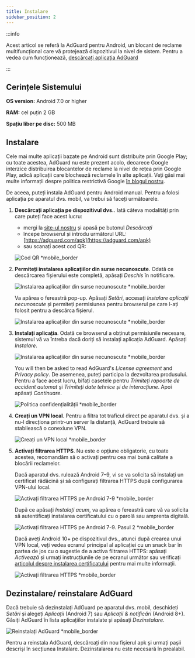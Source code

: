 ```yaml
---
title: Instalare
sidebar_position: 2
---
```


:::info

Acest articol se referă la AdGuard pentru Android, un blocant de reclame multifuncțional care vă protejează dispozitivul la nivel de sistem. Pentru a vedea cum funcționează, [descărcați aplicația AdGuard](https://agrd.io/download-kb-adblock)

:::

## Cerințele Sistemului

**OS version:** Android 7.0 or higher

**RAM:** cel puțin 2 GB

**Spațiu liber pe disc:** 500 MB

## Instalare

Cele mai multe aplicații bazate pe Android sunt distribuite prin Google Play; cu toate acestea, AdGuard nu este prezent acolo, deoarece Google interzice distribuirea blocantelor de reclame la nivel de rețea prin Google Play, adică aplicații care blochează reclamele în alte aplicații. Veți găsi mai multe informații despre politica restrictivă Google [în blogul nostru](https://adguard.com/blog/adguard-google-play-removal.html).

De aceea, puteți instala AdGuard pentru Android manual. Pentru a folosi aplicația pe aparatul dvs. mobil, va trebui să faceți următoarele.

1. **Descărcați aplicația pe dispozitivul dvs.**. Iată câteva modalități prin care puteți face acest lucru:

    - mergi la [site-ul nostru](https://adguard.com/adguard-android/overview.html) și apasă pe butonul *Descărcați*
    - începe browserul și introdu următorul URL: [https://adguard.com/apk](https://adguard.com/apk)
    - sau scanați acest cod QR:

    ![Cod QR *mobile_border](https://cdn.adtidy.org/content/kb/ad_blocker/android/installation/inst-qr-en-1.png)

1. **Permiteți instalarea aplicațiilor din surse necunoscute**. Odată ce descărcarea fișierului este completă, apăsați *Deschis* în notificare.

    ![Instalarea aplicațiilor din surse necunoscute *mobile_border](https://cdn.adtidy.org/content/kb/ad_blocker/android/installation/inst_1.png)

    Va apărea o fereastră pop-up. Apăsați *Setări*, accesați *Instalare aplicații necunoscute* și permiteți permisiunea pentru browserul pe care l-ați folosit pentru a descărca fișierul.

    ![Instalarea aplicațiilor din surse necunoscute *mobile_border](https://cdn.adtidy.org/content/kb/ad_blocker/android/installation/inst_3.png)

1. **Instalați aplicația**. Odată ce browserul a obținut permisiunile necesare, sistemul vă va întreba dacă doriți să instalați aplicația AdGuard. Apăsați *Instalare*.

    ![Instalarea aplicațiilor din surse necunoscute *mobile_border](https://cdn.adtidy.org/content/kb/ad_blocker/android/installation/inst_4.png)

    You will then be asked to read AdGuard's *License agreement* and *Privacy policy*. De asemenea, puteți participa la dezvoltarea produsului. Pentru a face acest lucru, bifați casetele pentru *Trimiteți rapoarte de accident automat* și *Trimiteți date tehnice și de interacțiune*. Apoi apăsați *Continuare*.

    ![Politica confidențialității *mobile_border](https://cdn.adtidy.org/content/kb/ad_blocker/android/installation/fl_3.png)

1. **Creați un VPN local**. Pentru a filtra tot traficul direct pe aparatul dvs. și a nu-l direcționa printr-un server la distanță, AdGuard trebuie să stabilească o conexiune VPN.

    ![Creați un VPN local *mobile_border](https://cdn.adtidy.org/content/kb/ad_blocker/android/installation/fl_2.png)

1. **Activați filtrarea HTTPS**. Nu este o opțiune obligatorie, cu toate acestea, recomandăm să o activați pentru cea mai bună calitate a blocării reclamelor.

    Dacă aparatul dvs. rulează Android 7–9, vi se va solicita să instalați un certificat rădăcină și să configurați filtrarea HTTPS după configurarea VPN-ului local.

    ![Activați filtrarea HTTPS pe Android 7-9 *mobile_border](https://cdn.adtidy.org/content/kb/ad_blocker/android/installation/cert_1.jpg)

    După ce apăsați *Instalați acum*, va apărea o fereastră care vă va solicita să autentificați instalarea certificatului cu o parolă sau amprenta digitală.

    ![Activați filtrarea HTTPS pe Android 7-9. Pasul 2 *mobile_border](https://cdn.adtidy.org/content/kb/ad_blocker/android/installation/cert_2.jpg)

    Dacă aveți Android 10+ pe dispozitivul dvs., atunci după crearea unui VPN local, veți vedea ecranul principal al aplicației cu un snack bar în partea de jos cu o sugestie de a activa filtrarea HTTPS: apăsați *Activează* și urmați instrucțiunile de pe ecranul următor sau verificați [articolul despre instalarea certificatului](solving-problems/manual-certificate.md) pentru mai multe informații.

    ![Activați filtrarea HTTPS *mobile_border](https://cdn.adtidy.org/content/kb/ad_blocker/android/installation/fl_5.png)

## Dezinstalare/ reinstalare AdGuard

Dacă trebuie să dezinstalați AdGuard pe aparatul dvs. mobil, deschideți *Setări* și alegeți *Aplicații* (Android 7) sau *Aplicații & notificări* (Android 8+). Găsiți AdGuard în lista aplicațiilor instalate și apăsați *Dezinstalare*.

![Reinstalați AdGuard *mobile_border](https://cdn.adtidy.org/content/kb/ad_blocker/android/installation/inst_4.png)

Pentru a reinstala AdGuard, descărcați din nou fișierul apk și urmați pașii descriși în secțiunea Instalare. Dezinstalarea nu este necesară în prealabil.
